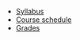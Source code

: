 - [Syllabus](http://csusbdt.github.io/201-2013-fall/Syllabus.pdf)
- [Course schedule](https://github.com/csusbdt/201-2013-fall/wiki)
- [Grades](https://docs.google.com/spreadsheet/pub?key=0Aq3la2PXzB0YdE9kaDNoRWIyZGV5aFZSVEI4MGpqdWc&single=true&gid=1&output=html)

